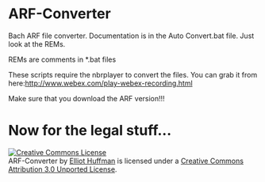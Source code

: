 ARF-Converter
===========

Bach ARF file converter.
Documentation is in the Auto Convert.bat file. Just look at the REMs.

REMs are comments in *.bat files


These scripts require the nbrplayer to convert the files. You can grab it from here:http://www.webex.com/play-webex-recording.html

Make sure that you download the ARF version!!!


Now for the legal stuff...
==========================

<a rel="license" href="http://creativecommons.org/licenses/by/3.0/deed.en_US"><img alt="Creative Commons License" style="border-width:0" src="http://i.creativecommons.org/l/by/3.0/88x31.png" /></a><br /><span xmlns:dct="http://purl.org/dc/terms/" href="http://purl.org/dc/dcmitype/InteractiveResource" property="dct:title" rel="dct:type">ARF-Converter</span> by <a xmlns:cc="http://creativecommons.org/ns#" href="www.elliot-labs.com" property="cc:attributionName" rel="cc:attributionURL">Elliot Huffman</a> is licensed under a <a rel="license" href="http://creativecommons.org/licenses/by/3.0/deed.en_US">Creative Commons Attribution 3.0 Unported License</a>.
